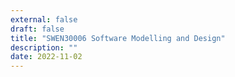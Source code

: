 ```yaml
---
external: false
draft: false
title: "SWEN30006 Software Modelling and Design"
description: ""
date: 2022-11-02
---
```

